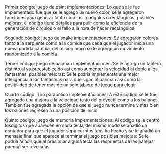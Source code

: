 Primer código: juego de paint
implementaciones:
Lo que se le fue implementado fue que se le agregó un nuevo color, se le agregaron funciones para generar tanto círculos, triángulos o rectángulos.
posibles mejoras:
el código tiene detalles para pulir como la eficiencia de la generación de círculos o el fallo a la hora de hacer rectángulos.

Segundo código: juego de snake
implementaciones:
Se agregaron colores tanto a la serpiente como a la comida que cada que el jugador inicia una nueva partida cambia, del mismo modo se le agrego un movimiento randomizado a la comida

Tercer código: juego de pacman
Implementaciones:
Se le agregó un tablero distinto al ya preestablecido asi como aumentar la velocidad al doble a los fantasmas.
posibles mejoras:
Se le podría implementar una mejor inteligencia a los fantasmas para que sigan al pacman asi como la posibilidad de tener más de un solo tablero de juego para elegir

Cuarto código: Tiro parabólico
Implementaciones:
A este código se le fue agregado una mejora a la velocidad tanto del proyectil como a los balones. También fue agregada la opción de que el juego nunca termine y más bien los balones regresen a una posición de inicio

Quinto código: juego de memoria
Implementaciones:
Al código se le centró losdígitos que aparecen en cada tecla, del mismo modo se añadió un contador para que el jugador sepa cuantos tabs ha hecho y se le añadió un mensaje final que aparece al terminar el juego
posibles mejoras:
Se le podría añadir que al presionar alguna tecla las respuestas de las parejas puedan ser reveladas
